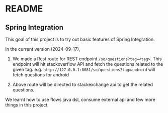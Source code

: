 # README

## Spring Integration

This goal of this project is to try out basic features of Spring Integration.

In the current version (2024-09-17),
 
1. We made a Rest route for  REST endpoint `/so/questions?tag=<tag>`. This endpoint will hit stackoverflow API and fetch the questions related to the given tag. e.g. `http://127.0.0.1:8081/so/questions?tag=android` will fetch questions for android

2. Above route will be directed to stackexchange api to get the related questions.

We learnt how to use flows java dsl, consume external api and few more things in this project.
